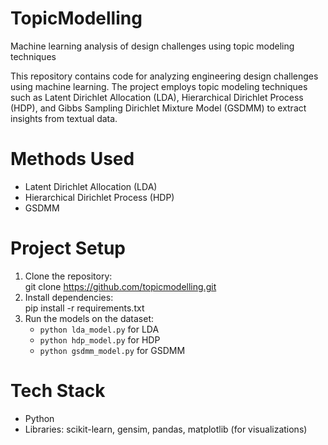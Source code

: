 # TopicModelling
Machine learning analysis of design challenges using topic modeling techniques

This repository contains code for analyzing engineering design challenges using machine learning. 
The project employs topic modeling techniques such as Latent Dirichlet Allocation (LDA), Hierarchical Dirichlet Process (HDP), and Gibbs Sampling Dirichlet Mixture Model (GSDMM) to extract insights from textual data.

# Methods Used
- Latent Dirichlet Allocation (LDA)
- Hierarchical Dirichlet Process (HDP)
- GSDMM

# Project Setup
1. Clone the repository:  
   git clone https://github.com/topicmodelling.git
2. Install dependencies:  
   pip install -r requirements.txt
3. Run the models on the dataset:
   - `python lda_model.py` for LDA
   - `python hdp_model.py` for HDP
   - `python gsdmm_model.py` for GSDMM
# Tech Stack
- Python
- Libraries: scikit-learn, gensim, pandas, matplotlib (for visualizations)
